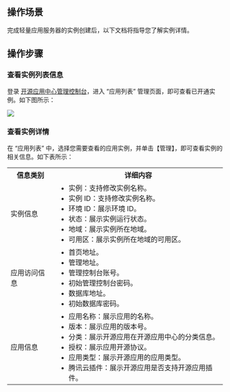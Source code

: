 ## 操作场景
完成轻量应用服务器的实例创建后，以下文档将指导您了解实例详情。

## 操作步骤
### 查看实例列表信息
登录 [开源应用中心管理控制台](https://console.cloud.tencent.com/oac/list)，进入 “应用列表” 管理页面，即可查看已开通实例。如下图所示：

![](https://main.qcloudimg.com/raw/f564b354411ac4e2dc237bcc73be837b.png)

### 查看实例详情
在 “应用列表” 中，选择您需要查看的应用实例，并单击【管理】，即可查看实例的相关信息。如下表所示：
<table>
	<tr><th>信息类别</th><th>详细内容</th></tr>
	<tr>
</tr>
	<tr><td>实例信息</td>
	<td><ul  style="margin: 0;">
<li>实例：支持修改实例名称。</li>
	<li>实例 ID：支持修改实例名称。</li>
	<li>环境 ID：展示环境 ID。</li>
	<li>状态：展示实例运行状态。</li>
	<li>地域：展示实例所在地域。</li>
	<li>可用区：展示实例所在地域的可用区。</li>
	<tr><td>应用访问信息</td>
	<td><ul  style="margin: 0;">
	<li>首页地址。</li>
	<li>管理地址。</li>
		<li>管理控制台账号。</li>
				<li>初始管理控制台密码。</li>
						<li>数据库地址。</li>
								<li>初始数据库密码。</li>
	</ul></td></tr>
	<tr><td>应用信息</td>
	<td><ul  style="margin: 0;">
	<li>应用名称：展示应用的名称。</li>
	<li>版本：展示应用的版本号。</li>
	<li>分类：展示开源应用在开源应用中心的分类信息。</li>
		<li>授权：展示应用开源协议。</li>
				<li>应用类型：展示开源应用的应用类型。</li>
						<li>腾讯云插件：展示开源应用是否支持开源应用插件。</li>
	</ul>
	</td></tr>
</tr>
</table>



	


